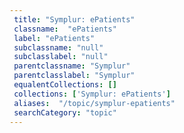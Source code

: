 ```yaml
--- 
 title: "Symplur: ePatients" 
 classname:  "ePatients" 
 label: "ePatients" 
 subclassname: "null" 
 subclasslabel: "null" 
 parentclassname: "Symplur" 
 parentclasslabel: "Symplur" 
 equalentCollections: [] 
 collections: ['Symplur: ePatients']
 aliases:  "/topic/symplur-epatients"  
 searchCategory: "topic" 
---
```

